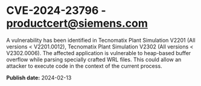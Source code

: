 # CVE-2024-23796 - productcert@siemens.com

A vulnerability has been identified in Tecnomatix Plant Simulation V2201 (All versions < V2201.0012), Tecnomatix Plant Simulation V2302 (All versions < V2302.0006). The affected application is vulnerable to heap-based buffer overflow while parsing specially crafted WRL files. This could allow an attacker to execute code in the context of the current process.

**Publish date:** 2024-02-13
